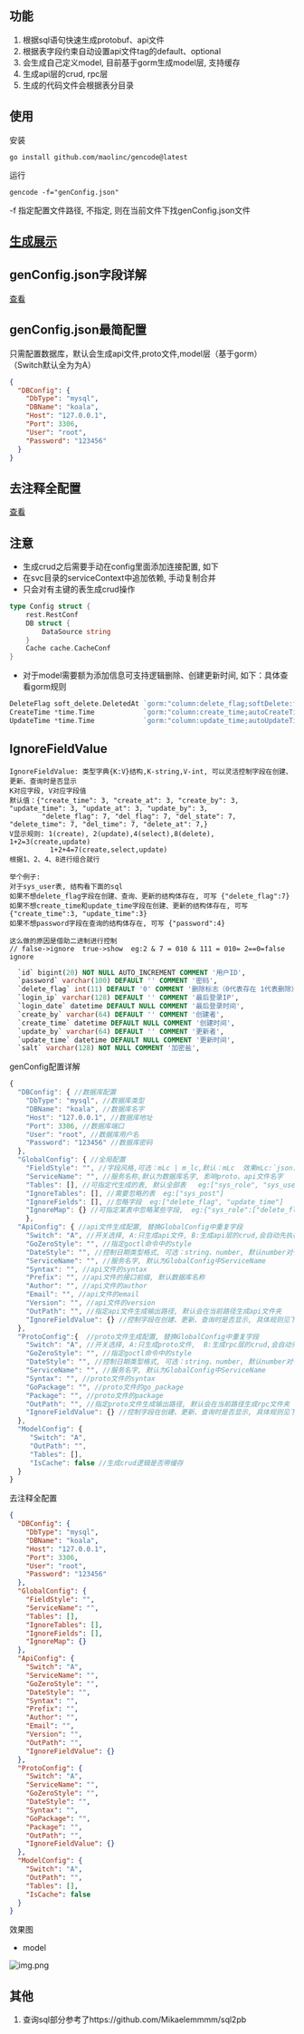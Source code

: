 ## 功能
1. 根据sql语句快速生成protobuf、api文件
2. 根据表字段约束自动设置api文件tag的default、optional
3. 会生成自己定义model, 目前基于gorm生成model层, 支持缓存
4. 生成api层的crud, rpc层
5. 生成的代码文件会根据表分目录

## 使用
安装
```shell
go install github.com/maolinc/gencode@latest
```
运行
```shell
gencode -f="genConfig.json" 
```
-f 指定配置文件路径, 不指定, 则在当前文件下找genConfig.json文件

## [生成展示](#image)


## genConfig.json字段详解
[查看](#comment1)

## genConfig.json最简配置
只需配置数据库，默认会生成api文件,proto文件,model层（基于gorm）  （Switch默认全为为A）
```json
{
  "DBConfig": {
    "DbType": "mysql",
    "DBName": "koala",
    "Host": "127.0.0.1",
    "Port": 3306,
    "User": "root",
    "Password": "123456"
  }
}
```

## 去注释全配置
[查看](#fullCommment)


## 注意
- 生成crud之后需要手动在config里面添加连接配置, 如下
- 在svc目录的serviceContext中追加依赖, 手动复制合并
- 只会对有主键的表生成crud操作

```go
type Config struct {
	rest.RestConf
	DB struct {
		DataSource string
	}
	Cache cache.CacheConf
}
```
- 对于model需要额为添加信息可支持逻辑删除、创建更新时间, 如下：具体查看gorm规则

```go
DeleteFlag soft_delete.DeletedAt `gorm:"column:delete_flag;softDelete:flag"` // 删除标志（0代表存在 1代表删除）
CreateTime *time.Time            `gorm:"column:create_time;autoCreateTime"`  // 创建时间
UpdateTime *time.Time            `gorm:"column:update_time;autoUpdateTime"`  // 更新时间
```


## IgnoreFieldValue
```shell
IgnoreFieldValue: 类型字典{K:V}结构,K-string,V-int, 可以灵活控制字段在创建、更新、查询时是否显示
K对应字段, V对应字段值
默认值：{"create_time": 3, "create_at": 3, "create_by": 3, "update_time": 3, "update_at": 3, "update_by": 3,
		"delete_flag": 7, "del_flag": 7, "del_state": 7, "delete_time": 7, "del_time": 7, "delete_at": 7,}
V显示规则: 1(create), 2(update),4(select),8(delete), 1+2=3(create,update)
          1+2+4=7(create,select,update)
根据1、2、4、8进行组合就行

举个例子: 
对于sys_user表, 结构看下面的sql
如果不想delete_flag字段在创建、查询、更新的结构体存在, 可写 {"delete_flag":7}
如果不想create_time和update_time字段在创建、更新的结构体存在, 可写 {"create_time":3, "update_time":3}
如果不想password字段在查询的结构体存在, 可写 {"password":4}

这么做的原因是借助二进制进行控制
// false->ignore  true->show  eg:2 & 7 = 010 & 111 = 010= 2==0=false ignore
```
```sql
  `id` bigint(20) NOT NULL AUTO_INCREMENT COMMENT '用户ID',
  `password` varchar(100) DEFAULT '' COMMENT '密码',
  `delete_flag` int(11) DEFAULT '0' COMMENT '删除标志（0代表存在 1代表删除）',
  `login_ip` varchar(128) DEFAULT '' COMMENT '最后登录IP',
  `login_date` datetime DEFAULT NULL COMMENT '最后登录时间',
  `create_by` varchar(64) DEFAULT '' COMMENT '创建者',
  `create_time` datetime DEFAULT NULL COMMENT '创建时间',
  `update_by` varchar(64) DEFAULT '' COMMENT '更新者',
  `update_time` datetime DEFAULT NULL COMMENT '更新时间',
  `salt` varchar(128) NOT NULL COMMENT '加密盐',
```

<a id="comment1"></a>genConfig配置详解
```js
{
  "DBConfig": { //数据库配置
    "DbType": "mysql", //数据库类型
    "DBName": "koala", //数据库名字
    "Host": "127.0.0.1", //数据库地址
    "Port": 3306, //数据库端口
    "User": "root", //数据库用户名
    "Password": "123456" //数据库密码
  },
  "GlobalConfig": { //全局配置
    "FieldStyle": "", //字段风格,可选：mLc | m_lc,默认：mLc  效果mLc:`json:createTime` m_lc:`json:create_time`
    "ServiceName": "", //服务名称,默认为数据库名字, 影响proto、api文件名字
    "Tables": [], //可指定代生成的表, 默认全部表   eg:["sys_role", "sys_user"]
    "IgnoreTables": [], //需要忽略的表  eg:["sys_post"]
    "IgnoreFields": [], //忽略字段  eg:["delete_flag", "update_time"]
    "IgnoreMap": {} //可指定某表中忽略某些字段,  eg:{"sys_role":["delete_flag","create_time"], "sys_user":["password"]}
    },
  "ApiConfig": { //api文件生成配置, 替换GlobalConfig中重复字段
    "Switch": "A", //开关选择, A:只生成api文件, B:生成api层的crud,会自动先执行goctl api,  非AB则不会生成api文件
    "GoZeroStyle": "", //指定goctl命令中的style
    "DateStyle": "", //控制日期类型格式, 可选：string、number, 默认number对于的日期格式为int64
    "ServiceName": "", //服务名字, 默认为GlobalConfig中ServiceName
    "Syntax": "", //api文件的syntax
    "Prefix": "", //api文件的接口前缀, 默认数据库名称
    "Author": "", //api文件的author
    "Email": "", //api文件的email
    "Version": "", //api文件的version
    "OutPath": "", //指定api文件生成输出路径, 默认会在当前路径生成api文件夹
    "IgnoreFieldValue": {} //控制字段在创建、更新、查询时是否显示, 具体规则见下面
  },
  "ProtoConfig":{  //proto文件生成配置, 替换GlobalConfig中重复字段
    "Switch": "A", //开关选择, A:只生成proto文件,  B:生成rpc层的crud,会自动先执行goctl rpc,  非AB则不会生成任何文件
    "GoZeroStyle": "", //指定goctl命令中的style
    "DateStyle": "", //控制日期类型格式, 可选：string、number, 默认number对于的日期格式为int64
    "ServiceName": "", //服务名字, 默认为GlobalConfig中ServiceName
    "Syntax": "", //proto文件的syntax
    "GoPackage": "", //proto文件的go_package
    "Package": "", //proto文件的package
    "OutPath": "", //指定proto文件生成输出路径, 默认会在当前路径生成rpc文件夹
    "IgnoreFieldValue": {} //控制字段在创建、更新、查询时是否显示, 具体规则见下面
  },
  "ModelConfig": {
     "Switch": "A",
     "OutPath": "",
     "Tables": [],
     "IsCache": false //生成crud逻辑是否带缓存
  }
}
```

<a id="fullCommment"></a>去注释全配置

```json
{
  "DBConfig": {
    "DbType": "mysql",
    "DBName": "koala",
    "Host": "127.0.0.1",
    "Port": 3306,
    "User": "root",
    "Password": "123456"
  },
  "GlobalConfig": {
    "FieldStyle": "",
    "ServiceName": "",
    "Tables": [],
    "IgnoreTables": [],
    "IgnoreFields": [],
    "IgnoreMap": {}
  },
  "ApiConfig": {
    "Switch": "A",
    "ServiceName": "",
    "GoZeroStyle": "",
    "DateStyle": "",
    "Syntax": "",
    "Prefix": "",
    "Author": "",
    "Email": "",
    "Version": "",
    "OutPath": "",
    "IgnoreFieldValue": {}
  },
  "ProtoConfig": {
    "Switch": "A",
    "ServiceName": "",
    "GoZeroStyle": "",
    "DateStyle": "",
    "Syntax": "",
    "GoPackage": "",
    "Package": "",
    "OutPath": "",
    "IgnoreFieldValue": {}
  },
  "ModelConfig": {
    "Switch": "A",
    "OutPath": "",
    "Tables": [],
    "IsCache": false 
  }
}
```

<a id="image"></a>
效果图
- model

![img.png](img.png)

## 其他
1. 查询sql部分参考了https://github.com/Mikaelemmmm/sql2pb
